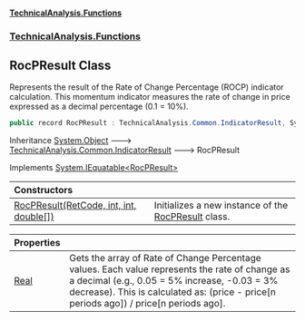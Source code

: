 #### [TechnicalAnalysis\.Functions](Atypical.TechnicalAnalysis.Functions.md 'Atypical\.TechnicalAnalysis\.Functions')
### [TechnicalAnalysis\.Functions](Atypical.TechnicalAnalysis.Functions.md#TechnicalAnalysis.Functions 'TechnicalAnalysis\.Functions')

## RocPResult Class

Represents the result of the Rate of Change Percentage \(ROCP\) indicator calculation\.
This momentum indicator measures the rate of change in price expressed as a decimal percentage \(0\.1 = 10%\)\.

```csharp
public record RocPResult : TechnicalAnalysis.Common.IndicatorResult, System.IEquatable<TechnicalAnalysis.Functions.RocPResult>
```

Inheritance [System\.Object](https://docs.microsoft.com/en-us/dotnet/api/System.Object 'System\.Object') &#129106; [TechnicalAnalysis\.Common\.IndicatorResult](https://docs.microsoft.com/en-us/dotnet/api/TechnicalAnalysis.Common.IndicatorResult 'TechnicalAnalysis\.Common\.IndicatorResult') &#129106; RocPResult

Implements [System\.IEquatable&lt;](https://docs.microsoft.com/en-us/dotnet/api/System.IEquatable-1 'System\.IEquatable\`1')[RocPResult](RocPResult.md 'TechnicalAnalysis\.Functions\.RocPResult')[&gt;](https://docs.microsoft.com/en-us/dotnet/api/System.IEquatable-1 'System\.IEquatable\`1')

| Constructors | |
| :--- | :--- |
| [RocPResult\(RetCode, int, int, double\[\]\)](RocPResult.RocPResult(RetCode,int,int,double[]).md 'TechnicalAnalysis\.Functions\.RocPResult\.RocPResult\(TechnicalAnalysis\.Common\.RetCode, int, int, double\[\]\)') | Initializes a new instance of the [RocPResult](RocPResult.md 'TechnicalAnalysis\.Functions\.RocPResult') class\. |

| Properties | |
| :--- | :--- |
| [Real](RocPResult.Real.md 'TechnicalAnalysis\.Functions\.RocPResult\.Real') | Gets the array of Rate of Change Percentage values\. Each value represents the rate of change as a decimal \(e\.g\., 0\.05 = 5% increase, \-0\.03 = 3% decrease\)\. This is calculated as: \(price \- price\[n periods ago\]\) / price\[n periods ago\]\. |
